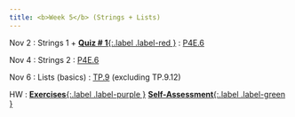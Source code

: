 ```yaml
---
title: <b>Week 5</b> (Strings + Lists)
---
```


Nov 2
: Strings 1 + [**Quiz # 1**{:.label .label-red }](#)
  : [P4E.6](https://do1.dr-chuck.com/pythonlearn/EN_us/pythonlearn.pdf#page=79.16) 

Nov 4
: Strings 2
  : [P4E.6](https://do1.dr-chuck.com/pythonlearn/EN_us/pythonlearn.pdf#page=79.16)

Nov 6
: Lists (basics)
  : [TP.9](https://allendowney.github.io/ThinkPython/chap09.html) (excluding TP.9.12)

HW
: [**Exercises**{:.label .label-purple }](#) [**Self-Assessment**{:.label .label-green }](#)

